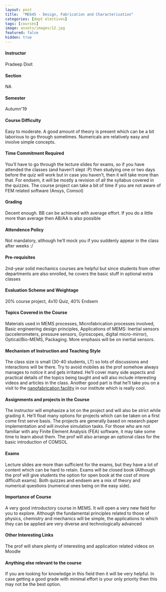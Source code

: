 ```yaml
---
layout: post
title:  "ME645 - Design, Fabrication and Characterisation"
categories: [dept electives]
tags: [courses]
image: assets/images/12.jpg
featured: false
hidden: true
---
```


#### Instructor
Pradeep Dixit

#### Section
NA

#### Semester
Autumn'19

#### Course Difficulty
Easy to moderate. A good amount of theory is present which can be a bit laborious to go through sometimes. Numericals are relatively easy and involve simple concepts. 

#### Time Commitment Required
You’ll have to go through the lecture slides for exams, so if you have attended the classes (and haven’t slept :P) then studying one or two days before the quiz will work but in case you haven’t, then it will take more than that. For endsem, it will be mostly a revision of all the syllabus covered in the quizzes. The course project can take a bit of time if you are not aware of FEM related software (Ansys, Comsol)

#### Grading
Decent enough. BB can be achieved with average effort. If you do a little more than average then AB/AA is also possible 

#### Attendence Policy
Not mandatory, although he’ll mock you if you suddenly appear in the class after weeks :/

#### Pre-requisites
2nd-year solid mechanics courses are helpful but since students from other departments are also enrolled, he covers the basic stuff in optional extra classes

#### Evaluation Scheme and Weightage
20% course project, 4x10 Quiz, 40% Endsem

#### Topics Covered in the Course
Materials used in MEMS processes, Microfabrication processes involved, Basic engineering design principles, Applications of MEMS: Inertial sensors (accelerometers, pressure sensors, Gyroscopes, digital micro-mirror), Optical/Bio-MEMS, Packaging. More emphasis will be on inertial sensors. 

#### Mechanism of Instruction and Teaching Style
The class size is small (30-40 students, LT) so lots of discussions and interactions will be there. Try to avoid mobiles as the prof somehow always manages to notice it and gets irritated. He’ll cover many side aspects and practical details of the topics being taught and will also include interesting videos and articles in the class. Another good part is that he’ll take you on a visit to the [nanofabrication facility](http://www.cen.iitb.ac.in) in our institute which is really cool. 

#### Assignments and projects in the Course
The instructor will emphasize a lot on the project and will also be strict while grading it. He’ll float many options for projects which can be taken on a first come first serve basis. The projects are generally based on research paper implementation and will involve simulation tasks. For those who are not familiar with any Finite Element Analysis (FEA) software, it may take some time to learn about them. The prof will also arrange an optional class for the basic introduction of COMSOL

#### Exams
Lecture slides are more than sufficient for the exams, but they have a lot of content which can be hard to retain. Exams will be closed book (Although the prof will give students the option for open book at the cost of more difficult exams). Both quizzes and endsem are a mix of theory and numerical questions (numerical ones being on the easy side).

#### Importance of Course
A very good introductory course in MEMS. It will open a very new field for you to explore. Although the fundamental principles related to those of physics, chemistry and mechanics will be simple, the applications to which they can be applied are very diverse and technologically advanced

#### Other Interesting Links
The prof will share plenty of interesting and application related videos on Moodle

#### Anything else relevant to the course
If you are looking for knowledge in this field then it will be very helpful. In case getting a good grade with minimal effort is your only priority then this may not be the best option. 
